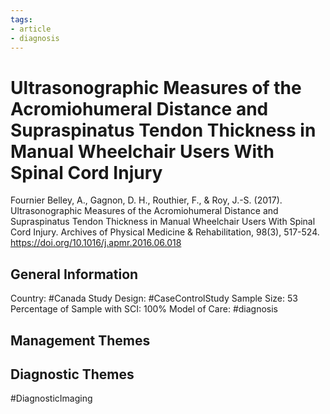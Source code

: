 ```yaml
---
tags:
- article
- diagnosis
---
```


# Ultrasonographic Measures of the Acromiohumeral Distance and Supraspinatus Tendon Thickness in Manual Wheelchair Users With Spinal Cord Injury
Fournier Belley, A., Gagnon, D. H., Routhier, F., & Roy, J.-S. (2017). Ultrasonographic Measures of the Acromiohumeral Distance and Supraspinatus Tendon Thickness in Manual Wheelchair Users With Spinal Cord Injury. Archives of Physical Medicine & Rehabilitation, 98(3), 517-524. https://doi.org/10.1016/j.apmr.2016.06.018 

## General Information
Country: #Canada 
Study Design: #CaseControlStudy 
Sample Size: 53
Percentage of Sample with SCI: 100%
Model of Care: #diagnosis

## Management Themes


## Diagnostic Themes
#DiagnosticImaging 